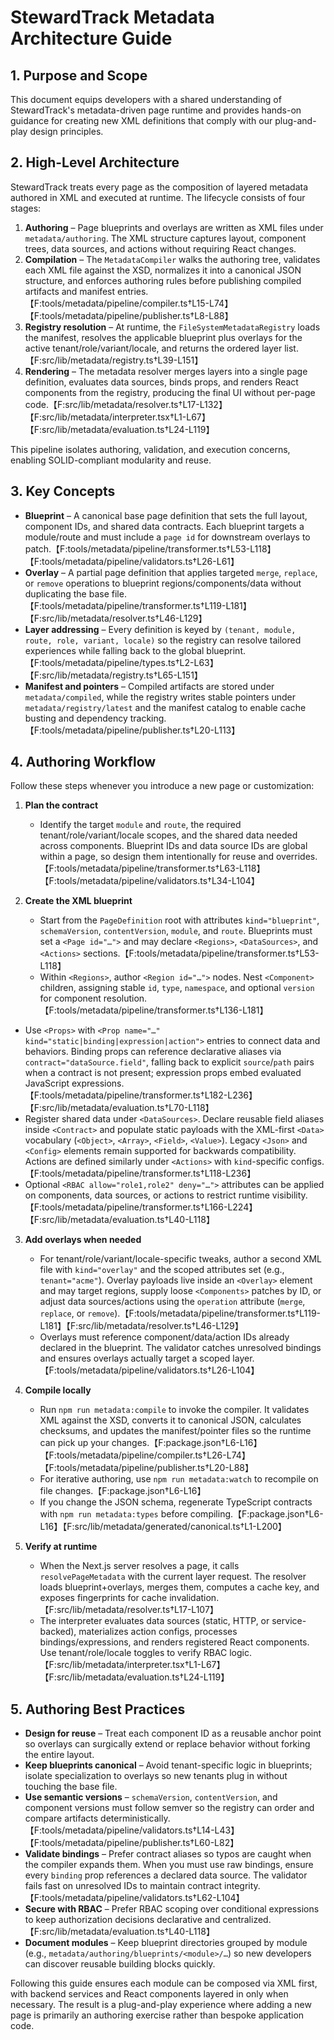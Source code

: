 # StewardTrack Metadata Architecture Guide

## 1. Purpose and Scope
This document equips developers with a shared understanding of StewardTrack's metadata-driven page runtime and provides hands-on guidance for creating new XML definitions that comply with our plug-and-play design principles.

## 2. High-Level Architecture
StewardTrack treats every page as the composition of layered metadata authored in XML and executed at runtime. The lifecycle consists of four stages:

1. **Authoring** – Page blueprints and overlays are written as XML files under `metadata/authoring`. The XML structure captures layout, component trees, data sources, and actions without requiring React changes.
2. **Compilation** – The `MetadataCompiler` walks the authoring tree, validates each XML file against the XSD, normalizes it into a canonical JSON structure, and enforces authoring rules before publishing compiled artifacts and manifest entries.【F:tools/metadata/pipeline/compiler.ts†L15-L74】【F:tools/metadata/pipeline/publisher.ts†L8-L88】
3. **Registry resolution** – At runtime, the `FileSystemMetadataRegistry` loads the manifest, resolves the applicable blueprint plus overlays for the active tenant/role/variant/locale, and returns the ordered layer list.【F:src/lib/metadata/registry.ts†L39-L151】
4. **Rendering** – The metadata resolver merges layers into a single page definition, evaluates data sources, binds props, and renders React components from the registry, producing the final UI without per-page code.【F:src/lib/metadata/resolver.ts†L17-L132】【F:src/lib/metadata/interpreter.tsx†L1-L67】【F:src/lib/metadata/evaluation.ts†L24-L119】

This pipeline isolates authoring, validation, and execution concerns, enabling SOLID-compliant modularity and reuse.

## 3. Key Concepts
- **Blueprint** – A canonical base page definition that sets the full layout, component IDs, and shared data contracts. Each blueprint targets a module/route and must include a `page id` for downstream overlays to patch.【F:tools/metadata/pipeline/transformer.ts†L53-L118】【F:tools/metadata/pipeline/validators.ts†L26-L61】
- **Overlay** – A partial page definition that applies targeted `merge`, `replace`, or `remove` operations to blueprint regions/components/data without duplicating the base file.【F:tools/metadata/pipeline/transformer.ts†L119-L181】【F:src/lib/metadata/resolver.ts†L46-L129】
- **Layer addressing** – Every definition is keyed by `(tenant, module, route, role, variant, locale)` so the registry can resolve tailored experiences while falling back to the global blueprint.【F:tools/metadata/pipeline/types.ts†L2-L63】【F:src/lib/metadata/registry.ts†L65-L151】
- **Manifest and pointers** – Compiled artifacts are stored under `metadata/compiled`, while the registry writes stable pointers under `metadata/registry/latest` and the manifest catalog to enable cache busting and dependency tracking.【F:tools/metadata/pipeline/publisher.ts†L20-L113】

## 4. Authoring Workflow
Follow these steps whenever you introduce a new page or customization:

1. **Plan the contract**
   - Identify the target `module` and `route`, the required tenant/role/variant/locale scopes, and the shared data needed across components. Blueprint IDs and data source IDs are global within a page, so design them intentionally for reuse and overrides.【F:tools/metadata/pipeline/transformer.ts†L63-L118】【F:tools/metadata/pipeline/validators.ts†L34-L104】

2. **Create the XML blueprint**
   - Start from the `PageDefinition` root with attributes `kind="blueprint"`, `schemaVersion`, `contentVersion`, `module`, and `route`. Blueprints must set a `<Page id="…">` and may declare `<Regions>`, `<DataSources>`, and `<Actions>` sections.【F:tools/metadata/pipeline/transformer.ts†L53-L118】
   - Within `<Regions>`, author `<Region id="…">` nodes. Nest `<Component>` children, assigning stable `id`, `type`, `namespace`, and optional `version` for component resolution.【F:tools/metadata/pipeline/transformer.ts†L136-L181】
  - Use `<Props>` with `<Prop name="…" kind="static|binding|expression|action">` entries to connect data and behaviors. Binding props can reference declarative aliases via `contract="dataSource.field"`, falling back to explicit `source`/`path` pairs when a contract is not present; expression props embed evaluated JavaScript expressions.【F:tools/metadata/pipeline/transformer.ts†L182-L236】【F:src/lib/metadata/evaluation.ts†L70-L118】
  - Register shared data under `<DataSources>`. Declare reusable field aliases inside `<Contract>` and populate static payloads with the XML-first `<Data>` vocabulary (`<Object>`, `<Array>`, `<Field>`, `<Value>`). Legacy `<Json>` and `<Config>` elements remain supported for backwards compatibility. Actions are defined similarly under `<Actions>` with `kind`-specific configs.【F:tools/metadata/pipeline/transformer.ts†L118-L236】
   - Optional `<RBAC allow="role1,role2" deny="…">` attributes can be applied on components, data sources, or actions to restrict runtime visibility.【F:tools/metadata/pipeline/transformer.ts†L166-L224】【F:src/lib/metadata/evaluation.ts†L40-L118】

3. **Add overlays when needed**
   - For tenant/role/variant/locale-specific tweaks, author a second XML file with `kind="overlay"` and the scoped attributes set (e.g., `tenant="acme"`). Overlay payloads live inside an `<Overlay>` element and may target regions, supply loose `<Components>` patches by ID, or adjust data sources/actions using the `operation` attribute (`merge`, `replace`, or `remove`).【F:tools/metadata/pipeline/transformer.ts†L119-L181】【F:src/lib/metadata/resolver.ts†L46-L129】
   - Overlays must reference component/data/action IDs already declared in the blueprint. The validator catches unresolved bindings and ensures overlays actually target a scoped layer.【F:tools/metadata/pipeline/validators.ts†L26-L104】

4. **Compile locally**
   - Run `npm run metadata:compile` to invoke the compiler. It validates XML against the XSD, converts it to canonical JSON, calculates checksums, and updates the manifest/pointer files so the runtime can pick up your changes.【F:package.json†L6-L16】【F:tools/metadata/pipeline/compiler.ts†L26-L74】【F:tools/metadata/pipeline/publisher.ts†L20-L88】
   - For iterative authoring, use `npm run metadata:watch` to recompile on file changes.【F:package.json†L6-L16】
   - If you change the JSON schema, regenerate TypeScript contracts with `npm run metadata:types` before compiling.【F:package.json†L6-L16】【F:src/lib/metadata/generated/canonical.ts†L1-L200】

5. **Verify at runtime**
   - When the Next.js server resolves a page, it calls `resolvePageMetadata` with the current layer request. The resolver loads blueprint+overlays, merges them, computes a cache key, and exposes fingerprints for cache invalidation.【F:src/lib/metadata/resolver.ts†L17-L107】
   - The interpreter evaluates data sources (static, HTTP, or service-backed), materializes action configs, processes bindings/expressions, and renders registered React components. Use tenant/role/locale toggles to verify RBAC logic.【F:src/lib/metadata/interpreter.tsx†L1-L67】【F:src/lib/metadata/evaluation.ts†L24-L119】

## 5. Authoring Best Practices
- **Design for reuse** – Treat each component ID as a reusable anchor point so overlays can surgically extend or replace behavior without forking the entire layout.
- **Keep blueprints canonical** – Avoid tenant-specific logic in blueprints; isolate specialization to overlays so new tenants plug in without touching the base file.
- **Use semantic versions** – `schemaVersion`, `contentVersion`, and component versions must follow semver so the registry can order and compare artifacts deterministically.【F:tools/metadata/pipeline/validators.ts†L14-L43】【F:tools/metadata/pipeline/publisher.ts†L60-L82】
- **Validate bindings** – Prefer contract aliases so typos are caught when the compiler expands them. When you must use raw bindings, ensure every `binding` prop references a declared data source. The validator fails fast on unresolved IDs to maintain contract integrity.【F:tools/metadata/pipeline/validators.ts†L62-L104】
- **Secure with RBAC** – Prefer RBAC scoping over conditional expressions to keep authorization decisions declarative and centralized.【F:src/lib/metadata/evaluation.ts†L40-L118】
- **Document modules** – Keep blueprint directories grouped by module (e.g., `metadata/authoring/blueprints/<module>/…`) so new developers can discover reusable building blocks quickly.

Following this guide ensures each module can be composed via XML first, with backend services and React components layered in only when necessary. The result is a plug-and-play experience where adding a new page is primarily an authoring exercise rather than bespoke application code.

